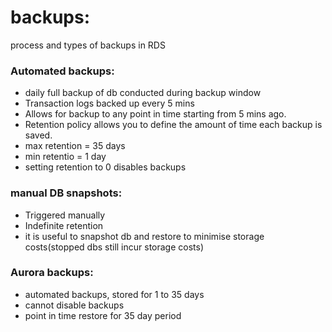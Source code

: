 # backups:
process and types of backups in RDS 

### Automated backups: 
- daily full backup of db conducted during backup window
- Transaction logs backed up every 5 mins 
- Allows for backup to any point in time starting from 5 mins ago. 
- Retention policy allows you to define the amount of time each backup is saved. 
- max retention = 35 days 
- min retentio  = 1 day 
- setting retention to 0 disables backups

### manual DB snapshots: 
- Triggered manually
- Indefinite retention 
- it is useful to snapshot db and restore to minimise storage costs(stopped dbs still incur storage costs)

### Aurora backups:
- automated backups, stored for 1 to 35 days 
- cannot disable backups
- point in time restore for 35 day period
